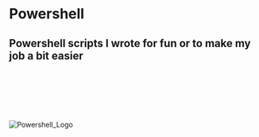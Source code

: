 # Powershell

Powershell scripts I wrote for fun or to make my job a bit easier
<br/>    
<br/>      
<br/>      
---
![Powershell_Logo](https://raw.githubusercontent.com/PowerShell/PowerShell/master/assets/Powershell_256.png)
